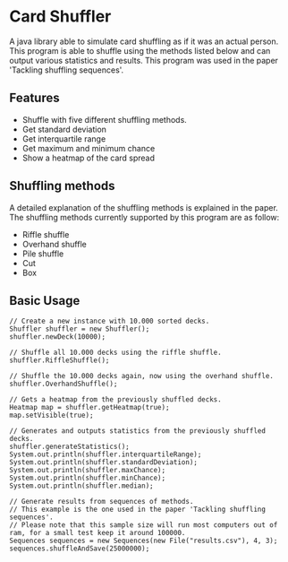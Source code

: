 # Card Shuffler
A java library able to simulate card shuffling as if it was an actual person. This program is able to shuffle using the methods listed below and can output various statistics and results. This program was used in the paper 'Tackling shuffling sequences'.

## Features
* Shuffle with five different shuffling methods.
* Get standard deviation
* Get interquartile range
* Get maximum and minimum chance
* Show a heatmap of the card spread

## Shuffling methods
A detailed explanation of the shuffling methods is explained in the paper. The shuffling methods currently supported by this program are as follow:
* Riffle shuffle
* Overhand shuffle
* Pile shuffle
* Cut
* Box

## Basic Usage
```
// Create a new instance with 10.000 sorted decks.
Shuffler shuffler = new Shuffler();
shuffler.newDeck(10000);

// Shuffle all 10.000 decks using the riffle shuffle.
shuffler.RiffleShuffle();

// Shuffle the 10.000 decks again, now using the overhand shuffle.
shuffler.OverhandShuffle();

// Gets a heatmap from the previously shuffled decks.
Heatmap map = shuffler.getHeatmap(true);
map.setVisible(true);

// Generates and outputs statistics from the previously shuffled decks.
shuffler.generateStatistics();
System.out.println(shuffler.interquartileRange);
System.out.println(shuffler.standardDeviation);
System.out.println(shuffler.maxChance);
System.out.println(shuffler.minChance);
System.out.println(shuffler.median);

// Generate results from sequences of methods.
// This example is the one used in the paper 'Tackling shuffling sequences'.
// Please note that this sample size will run most computers out of ram, for a small test keep it around 100000.
Sequences sequences = new Sequences(new File("results.csv"), 4, 3);
sequences.shuffleAndSave(25000000);
```